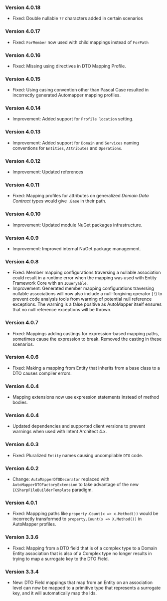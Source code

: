### Version 4.0.18

- Fixed: Double nullable `??` characters added in certain scenarios

### Version 4.0.17

- Fixed: `ForMember` now used with child mappings instead of `ForPath`

### Version 4.0.16

- Fixed: Missing using directives in DTO Mapping Profile.

### Version 4.0.15

- Fixed: Using casing convention other than Pascal Case resulted in incorrectly generated Automapper mapping profiles.

### Version 4.0.14

- Improvement: Added support for `Profile location` setting.

### Version 4.0.13

- Improvement: Added support for `Domain` and `Services` naming conventions for `Entities`, `Attributes` and `Operations`.

### Version 4.0.12

- Improvement: Updated references

### Version 4.0.11

- Fixed: Mapping profiles for attributes on generalized _Domain Data Contract_ types would give `.Base` in their path.

### Version 4.0.10

- Improvement: Updated module NuGet packages infrastructure.

### Version 4.0.9

- Improvement: Improved internal NuGet package management.

### Version 4.0.8

- Fixed: Member mapping configurations traversing a nullable association could result in a runtime error when the mapping was used with Entity Framework Core with an `IQueryable`.
- Improvement: Generated member mapping configurations traversing nullable associations will now also include a null-forgiving operator (`!`) to prevent code analysis tools from warning of potential null reference exceptions. The warning is a false positive as AutoMapper itself ensures that no null reference exceptions will be thrown.

### Version 4.0.7

- Fixed: Mappings adding castings for expression-based mapping paths, sometimes cause the expression to break. Removed the casting in these scenarios.

### Version 4.0.6

- Fixed: Making a mapping from Entity that inherits from a base class to a DTO causes compiler errors.

### Version 4.0.4

- Mapping extensions now use expression statements instead of method bodies.

### Version 4.0.4

- Updated dependencies and supported client versions to prevent warnings when used with Intent Architect 4.x.

### Version 4.0.3
- Fixed: Pluralized `Entity` names causing uncompilable `DTO` code.

### Version 4.0.2

- Change: `AutoMapperDTODecorator` replaced with `AutoMapperDTOFactoryExtension` to take advantage of the new `ICSharpFileBuilderTemplate` paradigm.

### Version 4.0.1

- Fixed: Mappping paths like `property.Count(x => x.Method())` would be incorrectly transformed to `property.Count(x => X.Method())` in AutoMapper profiles.

### Version 3.3.6

- Fixed: Mapping from a DTO field that is of a complex type to a Domain Entity association that is also of a Complex type no longer results in trying to map a surrogate key to the DTO Field.

### Version 3.3.4

- New: DTO Field mappings that map from an Entity on an association level can now be mapped to a primitive type that represents a surrogate key, and it will automatically map the Ids.
